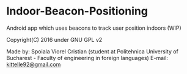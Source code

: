 # Indoor-Beacon-Positioning

Android app which uses beacons to track user position indoors (WIP)

Copyright(C) 2016 under GNU GPL v2

Made by: Spoiala Viorel Cristian (student at Politehnica University of Bucharest - Faculty of engineering in foreign languages) 
E-mail: kittelle92@gmail.com
